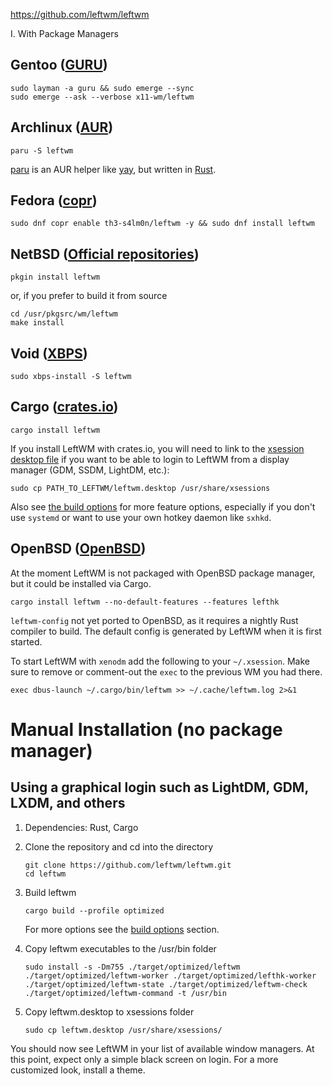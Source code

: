 https://github.com/leftwm/leftwm

I. With Package Managers
## Gentoo ([GURU](https://gitweb.gentoo.org/repo/proj/guru.git/tree/x11-wm/leftwm))

```shell
sudo layman -a guru && sudo emerge --sync 
sudo emerge --ask --verbose x11-wm/leftwm
```

## [](https://github.com/leftwm/leftwm#archlinux-aur)Archlinux ([AUR](https://aur.archlinux.org/packages/leftwm))

```shell
paru -S leftwm
```

[paru](https://github.com/Morganamilo/paru) is an AUR helper like [yay](https://github.com/Jguer/yay), but written in [Rust](https://github.com/rust-lang/rust).

## [](https://github.com/leftwm/leftwm#fedora-copr)Fedora ([copr](https://copr.fedorainfracloud.org/coprs/atim/leftwm/))

```shell
sudo dnf copr enable th3-s4lm0n/leftwm -y && sudo dnf install leftwm
```

## [](https://github.com/leftwm/leftwm#netbsd-official-repositories)NetBSD ([Official repositories](https://pkgsrc.se/wm/leftwm/))

```shell
pkgin install leftwm
```

or, if you prefer to build it from source

```shell
cd /usr/pkgsrc/wm/leftwm
make install
```

## [](https://github.com/leftwm/leftwm#void-xbps)Void ([XBPS](https://voidlinux.org/packages/?arch=x86_64&q=leftwm))

```shell
sudo xbps-install -S leftwm
```

## [](https://github.com/leftwm/leftwm#cargo-cratesio)Cargo ([crates.io](https://crates.io/crates/leftwm))

```shell
cargo install leftwm
```

If you install LeftWM with crates.io, you will need to link to the [xsession desktop file](https://github.com/leftwm/leftwm/blob/758bbf837a8556cdc7e09ff2d394f528e7657333/leftwm.desktop) if you want to be able to login to LeftWM from a display manager (GDM, SSDM, LightDM, etc.):

```shell
sudo cp PATH_TO_LEFTWM/leftwm.desktop /usr/share/xsessions
```

Also see [the build options](https://github.com/leftwm/leftwm#optional-build-features) for more feature options, especially if you don't use `systemd` or want to use your own hotkey daemon like `sxhkd`.

## [](https://github.com/leftwm/leftwm#openbsd-openbsd)OpenBSD ([OpenBSD](https://openbsd.org/))

At the moment LeftWM is not packaged with OpenBSD package manager, but it could be installed via Cargo.

```shell
cargo install leftwm --no-default-features --features lefthk
```

`leftwm-config` not yet ported to OpenBSD, as it requires a nightly Rust compiler to build. The default config is generated by LeftWM when it is first started.

To start LeftWM with `xenodm` add the following to your `~/.xsession`. Make sure to remove or comment-out the `exec` to the previous WM you had there.

```shell
exec dbus-launch ~/.cargo/bin/leftwm >> ~/.cache/leftwm.log 2>&1
```


# Manual Installation (no package manager)

## [](https://github.com/leftwm/leftwm#using-a-graphical-login-such-as-lightdm-gdm-lxdm-and-others)Using a graphical login such as LightDM, GDM, LXDM, and others

1. Dependencies: Rust, Cargo
    
2. Clone the repository and cd into the directory
    
    ```shell
    git clone https://github.com/leftwm/leftwm.git
    cd leftwm
    ```
    
3. Build leftwm
    
    ```shell
    cargo build --profile optimized
    ```
    
    For more options see the [build options](https://github.com/leftwm/leftwm#optional-build-features) section.
    
4. Copy leftwm executables to the /usr/bin folder
    
    ```shell
    sudo install -s -Dm755 ./target/optimized/leftwm ./target/optimized/leftwm-worker ./target/optimized/lefthk-worker ./target/optimized/leftwm-state ./target/optimized/leftwm-check ./target/optimized/leftwm-command -t /usr/bin
    ```
    
5. Copy leftwm.desktop to xsessions folder
    
    ```shell
    sudo cp leftwm.desktop /usr/share/xsessions/
    ```
    

You should now see LeftWM in your list of available window managers. At this point, expect only a simple black screen on login. For a more customized look, install a theme.


